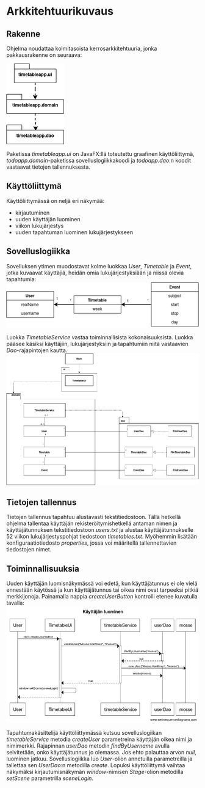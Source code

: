 # Arkkitehtuurikuvaus

## Rakenne
Ohjelma noudattaa kolmitasoista kerrosarkkitehtuuria, jonka pakkausrakenne on seuraava:  

![paketit](https://github.com/makitzei/ot-harjoitustyo2020/blob/master/dokumentaatio/kuvat/paketit.png)  

Paketissa *timetableapp.ui* on JavaFX:llä toteutettu graafinen käyttöliittymä, *todoapp.domain*-paketissa sovelluslogiikkakoodi ja *todoapp.dao*:n koodit vastaavat tietojen tallennuksesta.

## Käyttöliittymä
Käyttöliittymässä on neljä eri näkymää:
* kirjautuminen
* uuden käyttäjän luominen
* viikon lukujärjestys
* uuden tapahtuman luominen lukujärjestykseen

## Sovelluslogiikka
Sovelluksen ytimen muodostavat kolme luokkaa *User*, *Timetable* ja *Event*, jotka kuvaavat käyttäjiä, heidän omia lukujärjestyksiään ja niissä olevia tapahtumia:   
![luokat](https://github.com/makitzei/ot-harjoitustyo2020/blob/master/dokumentaatio/kuvat/luokkakaavio.png)  

Luokka *TimetableService* vastaa toiminnallisista kokonaisuuksista. Luokka pääsee käsiksi käyttäjiin, lukujärjestyksiin ja tapahtumiin niitä vastaavien *Dao*-rajapintojen kautta.
![pakkauskaavio](https://github.com/makitzei/ot-harjoitustyo2020/blob/master/dokumentaatio/kuvat/pakettikaavio.png)

## Tietojen tallennus
Tietojen tallennus tapahtuu alustavasti tekstitiedostoon. Tällä hetkellä ohjelma tallentaa käyttäjän rekisteröitymishetkellä antaman nimen ja käyttäjätunnuksen tekstitiedostoon *users.txt* ja alustaa käyttäjätunnukselle 52 viikon lukujärjestyspohjat tiedostoon *timetables.txt*. Myöhemmin lisätään konfiguraatiotiedosto *properties*, jossa voi määritellä tallennettavien tiedostojen nimet.

## Toiminnallisuuksia
Uuden käyttäjän luomisnäkymässä voi edetä, kun käyttäjätunnus ei ole vielä ennestään käytössä ja kun käyttäjätunnus tai oikea nimi ovat tarpeeksi pitkiä merkkijonoja. Painamalla nappia *createUserButton* kontrolli etenee kuvatulla tavalla:  
![kayttajan_luominen](https://github.com/makitzei/ot-harjoitustyo2020/blob/master/dokumentaatio/kuvat/Kayttajan%20luominen.png)

Tapahtumakäsittelijä käyttöliittymässä kutsuu sovelluslogiikan *timetableService* metodia *createUser* parametreina käyttäjän oikea nimi ja nimimerkki. Rajapinnan *userDao* metodin *findByUsername* avulla selvitetään, onko käyttäjätunnus jo olemassa. Jos ehto palauttaa arvon *null*, luominen jatkuu. Sovelluslogiikka luo *User*-olion annetuilla parametreilla ja tallettaa sen *UserDao*:n metodilla *create*. Lopuksi käyttöliittymä vaihtaa näkymäksi kirjautumisnäkymän *window*-nimisen *Stage*-olion metodilla *setScene* parametrilla *sceneLogin*.  
